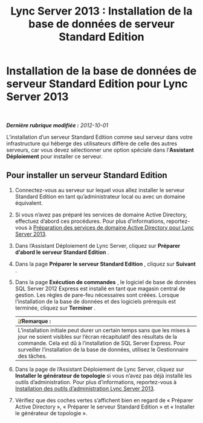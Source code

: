 ﻿---
title: 'Lync Server 2013 : Installation de la base de données de serveur Standard Edition'
TOCTitle: Installation de la base de données de serveur Standard Edition
ms:assetid: 0bd3a804-aad6-48cb-981b-54725af032db
ms:mtpsurl: https://technet.microsoft.com/fr-fr/library/Gg398167(v=OCS.15)
ms:contentKeyID: 49296224
ms.date: 05/20/2016
mtps_version: v=OCS.15
ms.translationtype: HT
---

# Installation de la base de données de serveur Standard Edition pour Lync Server 2013

 

_**Dernière rubrique modifiée :** 2012-10-01_

L’installation d’un serveur Standard Edition comme seul serveur dans votre infrastructure qui héberge des utilisateurs diffère de celle des autres serveurs, car vous devez sélectionner une option spéciale dans l’**Assistant Déploiement** pour installer ce serveur.

## Pour installer un serveur Standard Edition

1.  Connectez-vous au serveur sur lequel vous allez installer le serveur Standard Edition en tant qu’administrateur local ou avec un domaine équivalent.

2.  Si vous n’avez pas préparé les services de domaine Active Directory, effectuez d’abord ces procédures. Pour plus d’informations, reportez-vous à [Préparation des services de domaine Active Directory pour Lync Server 2013](lync-server-2013-preparing-active-directory-domain-services.md).

3.  Dans l’Assistant Déploiement de Lync Server, cliquez sur **Préparer d’abord le serveur Standard Edition** .

4.  Dans la page **Préparer le serveur Standard Edition** , cliquez sur **Suivant** .

5.  Dans la page **Exécution de commandes** , le logiciel de base de données SQL Server 2012 Express est installé en tant que magasin central de gestion. Les règles de pare-feu nécessaires sont créées. Lorsque l’installation de la base de données et des logiciels prérequis est terminée, cliquez sur **Terminer** .
    
    <table>
    <thead>
    <tr class="header">
    <th><img src="images/Gg398920.note(OCS.15).gif" title="note" alt="note" />Remarque :</th>
    </tr>
    </thead>
    <tbody>
    <tr class="odd">
    <td>L’installation initiale peut durer un certain temps sans que les mises à jour ne soient visibles sur l’écran récapitulatif des résultats de la commande. Cela est dû à l’installation de SQL Server Express. Pour surveiller l’installation de la base de données, utilisez le Gestionnaire des tâches.</td>
    </tr>
    </tbody>
    </table>


6.  Dans la page de l’Assistant Déploiement de Lync Server, cliquez sur **Installer le générateur de topologie** si vous n’avez pas déjà installé les outils d’administration. Pour plus d’informations, reportez-vous à [Installation des outils d’administration Lync Server 2013](lync-server-2013-install-lync-server-administrative-tools.md).

7.  Vérifiez que des coches vertes s’affichent bien en regard de « Préparer Active Directory », « Préparer le serveur Standard Edition » et « Installer le générateur de topologie ».

